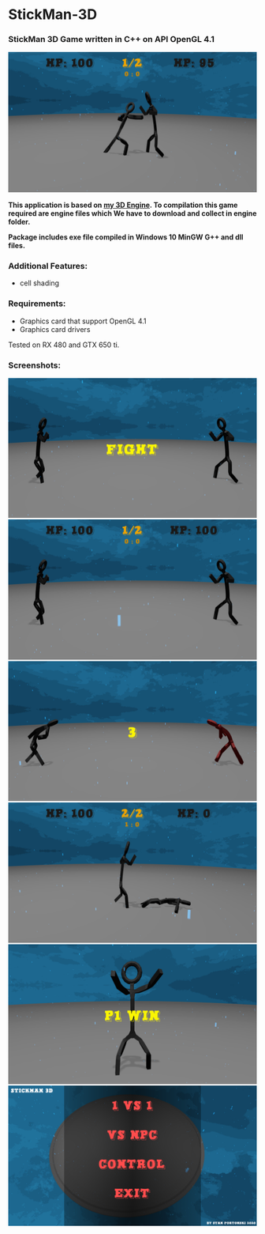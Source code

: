 # StickMan-3D
### StickMan 3D Game written in C++ on API OpenGL 4.1

![Player 1 punched with right hand another player](ss/3.png)

**This application is based on [my 3D Engine](https://github.com/stanfortonski/3D-Engine-OpenGL-4). To compilation this game required are engine files which We have to download and collect in engine folder.**

**Package includes exe file compiled in Windows 10 MinGW G++ and dll files.**

### Additional Features:
- cell shading

### Requirements:
- Graphics card that support OpenGL 4.1
- Graphics card drivers

Tested on RX 480 and GTX 650 ti.


### Screenshots:
![StickMan 3D screenshot](ss/1.png)
![Start Fight](ss/2.png)
![StickMan Welcome](ss/4.png)
![Player 2 dead](ss/5.png)
![Player 1 win](ss/6.png)
![Main Menu Interface](ss/7.png)
